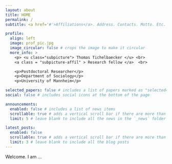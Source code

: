 ```yaml
---
layout: about
title: HOME
permalink: /
subtitle: <a href='#'>Affiliations</a>. Address. Contacts. Motto. Etc.

profile:
  align: left
  image: prof_pic.jpg
  image_circular: false # crops the image to make it circular
  more_info: >
    <p> <u class="subpicture"> Thomas Tichelbaecker </u> <br>
    <a class = "subpicture-affil" > Research fellow </a>  <br>

    <p>Postdoctoral Researcher</p>
    <p>Department of Sociology</p>
    <p>University of Mannheim</p>

selected_papers: false # includes a list of papers marked as "selected={true}"
social: false # includes social icons at the bottom of the page

announcements:
  enabled: false # includes a list of news items
  scrollable: true # adds a vertical scroll bar if there are more than 3 news items
  limit: 5 # leave blank to include all the news in the `_news` folder

latest_posts:
  enabled: false
  scrollable: true # adds a vertical scroll bar if there are more than 3 new posts items
  limit: 3 # leave blank to include all the blog posts
---
```


Welcome. I am ...
